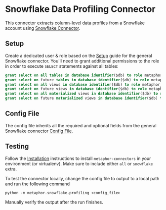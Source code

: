 # Snowflake Data Profiling Connector

This connector extracts column-level data profiles from a Snowflake account using [Snowflake Connector](https://docs.snowflake.com/en/user-guide/python-connector.html).

## Setup

Create a dedicated user & role based on the [Setup](../README.md#Setup) guide for the general Snowflake connector. You'll need to grant additional permissions to the role in order to execute `SELECT` statements against all tables:

```sql
grant select on all tables in database identifier($db) to role metaphor_role;
grant select on future tables in database identifier($db) to role metaphor_role;
grant select on all views in database identifier($db) to role metaphor_role;
grant select on future views in database identifier($db) to role metaphor_role;
grant select on all materialized views in database identifier($db) to role metaphor_role;
grant select on future materialized views in database identifier($db) to role metaphor_role;
```

## Config File

The config file inherits all the required and optional fields from the general Snowflake connector [Config File](../README.md#config-file).

## Testing

Follow the [Installation](../../README.md) instructions to install `metaphor-connectors` in your environment (or virtualenv). Make sure to include either `all` or `snowflake` extra.

To test the connector locally, change the config file to output to a local path and run the following command

```
python -m metaphor.snowflake.profiling <config_file>
```

Manually verify the output after the run finishes.
